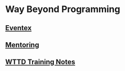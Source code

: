 # Way Beyond Programming

## [Eventex](eventex/README.md)

## [Mentoring](./mentoring)

## [WTTD Training Notes](classes/wttd-training/eventex.md)
